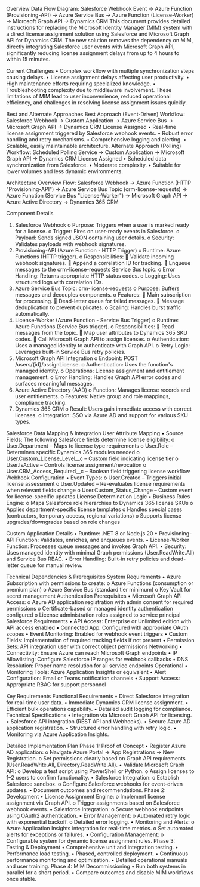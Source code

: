 Overview
Data Flow Diagram:
Salesforce Webhook Event → Azure Function (Provisioning-API) → Azure Service Bus → Azure Function (License-Worker) → Microsoft Graph API → Dynamics CRM
This document provides detailed instructions for replacing the Microsoft Identity Manager (MIM) system with a direct license assignment solution using Salesforce and Microsoft Graph API for Dynamics CRM. The new solution removes the dependency on MIM, directly integrating Salesforce user events with Microsoft Graph API, significantly reducing license assignment delays from up to 4 hours to within 15 minutes.

Current Challenges
•	Complex workflow with multiple synchronization steps causing delays.
•	License assignment delays affecting user productivity.
•	High maintenance efforts requiring specialized knowledge.
•	Troubleshooting complexity due to middleware involvement.
These limitations of MIM lead to user inconvenience, reduced operational efficiency, and challenges in resolving license assignment issues quickly.

Best and Alternate Approaches
Best Approach (Event-Driven)
Workflow: Salesforce Webhook → Custom Application → Azure Service Bus → Microsoft Graph API → Dynamics CRM License Assigned
•	Real-time license assignment triggered by Salesforce webhook events.
•	Robust error handling and retry mechanisms.
•	Comprehensive logging and alerting.
•	Scalable, easily maintainable architecture.
Alternate Approach (Polling)
Workflow: Scheduled Polling Service → Custom Application → Microsoft Graph API → Dynamics CRM License Assigned
•	Scheduled data synchronization from Salesforce.
•	Moderate complexity.
•	Suitable for lower volumes and less dynamic environments.

Architecture Overview
Flow:
Salesforce Webhook → Azure Function (HTTP "Provisioning-API") → Azure Service Bus Topic (crm-license-requests) → Azure Function (Service Bus "License-Worker") → Microsoft Graph API → Azure Active Directory → Dynamics 365 CRM

Component Details
1.	Salesforce Webhook
o	Purpose: Triggers when a user is marked ready for a license.
o	Trigger: Fires on user-ready events in Salesforce.
o	Payload: Sends signed JSON containing user details.
o	Security: Validates payloads with webhook signatures.
2.	Provisioning-API (Azure Function - HTTP Trigger)
o	Runtime: Azure Functions (HTTP trigger).
o	Responsibilities:
	Validate incoming webhook signatures.
	Append a correlation ID for tracking.
	Enqueue messages to the crm-license-requests Service Bus topic.
o	Error Handling: Returns appropriate HTTP status codes.
o	Logging: Uses structured logs with correlation IDs.
3.	Azure Service Bus Topic: crm-license-requests
o	Purpose: Buffers messages and decouples components.
o	Features:
	Main subscription for processing.
	Dead-letter queue for failed messages.
	Message deduplication to prevent duplicates.
o	Scaling: Handles burst traffic automatically.
4.	License-Worker (Azure Function - Service Bus Trigger)
o	Runtime: Azure Functions (Service Bus trigger).
o	Responsibilities:
	Read messages from the topic.
	Map user attributes to Dynamics 365 SKU codes.
	Call Microsoft Graph API to assign licenses.
o	Authentication: Uses a managed identity to authenticate with Graph API.
o	Retry Logic: Leverages built-in Service Bus retry policies.
5.	Microsoft Graph API Integration
o	Endpoint: POST /users/{id}/assignLicense.
o	Authentication: Uses the function's managed identity.
o	Operations: License assignment and entitlement management.
o	Error Handling: Handles Graph API error codes and surfaces meaningful messages.
6.	Azure Active Directory (AAD)
o	Function: Manages license records and user entitlements.
o	Features: Native group and role mappings, compliance tracking.
7.	Dynamics 365 CRM
o	Result: Users gain immediate access with correct licenses.
o	Integration: SSO via Azure AD and support for various SKU types.

Salesforce Data Mapping & Integration
User Attribute Mapping
•	Source Fields: The following Salesforce fields determine license eligibility:
o	User.Department – Maps to license type requirements
o	User.Role – Determines specific Dynamics 365 modules needed
o	User.Custom_License_Level__c – Custom field indicating license tier
o	User.IsActive – Controls license assignment/revocation
o	User.CRM_Access_Required__c – Boolean field triggering license workflow
Webhook Configuration
•	Event Types:
o	User.Created – Triggers initial license assessment
o	User.Updated – Re-evaluates license requirements when relevant fields change
o	User.Custom_Status_Change – Custom event for license-specific updates
License Determination Logic
•	Business Rules Engine:
o	Maps Salesforce role hierarchies to Dynamics 365 license SKUs
o	Applies department-specific license templates
o	Handles special cases (contractors, temporary access, regional variations)
o	Supports license upgrades/downgrades based on role changes

Custom Application Details
•	Runtime: .NET 8 or Node.js 20
•	Provisioning-API Function: Validates, enriches, and enqueues events.
•	License-Worker Function: Processes queue messages and invokes Graph API.
•	Security: Uses managed identity with minimal Graph permissions (User.ReadWrite.All) and Service Bus RBAC.
•	Error Handling: Built-in retry policies and dead-letter queue for manual review.

Technical Dependencies & Prerequisites
System Requirements
•	Azure Subscription with permissions to create:
o	Azure Functions (consumption or premium plan)
o	Azure Service Bus (standard tier minimum)
o	Key Vault for secret management
Authentication Prerequisites
•	Microsoft Graph API Access:
o	Azure AD application registration with admin consent for required permissions
o	Certificate-based or managed identity authentication configured
o	License administration roles assigned to service principal
Salesforce Requirements
•	API Access: Enterprise or Unlimited edition with API access enabled
•	Connected App: Configured with appropriate OAuth scopes
•	Event Monitoring: Enabled for webhook event triggers
•	Custom Fields: Implementation of required tracking fields if not present
•	Permission Sets: API integration user with correct object permissions
Networking
•	Connectivity: Ensure Azure can reach Microsoft Graph endpoints
•	IP Allowlisting: Configure Salesforce IP ranges for webhook callbacks
•	DNS Resolution: Proper name resolution for all service endpoints
Operational
•	Monitoring Tools: Azure Application Insights or equivalent
•	Alert Configuration: Email or Teams notification channels
•	Support Access: Appropriate RBAC for support personnel

Key Requirements
Functional Requirements
•	Direct Salesforce integration for real-time user data.
•	Immediate Dynamics CRM license assignment.
•	Efficient bulk operations capability.
•	Detailed audit logging for compliance.
Technical Specifications
•	Integration via Microsoft Graph API for licensing.
•	Salesforce API integration (REST API and Webhooks).
•	Secure Azure AD application registration.
•	Structured error handling with retry logic.
•	Monitoring via Azure Application Insights.

Detailed Implementation Plan
Phase 1: Proof of Concept
•	Register Azure AD application:
o	Navigate Azure Portal → App Registrations → New Registration.
o	Set permissions clearly based on Graph API requirements (User.ReadWrite.All, Directory.ReadWrite.All).
•	Validate Microsoft Graph API:
o	Develop a test script using PowerShell or Python.
o	Assign licenses to 1–2 users to confirm functionality.
•	Salesforce Integration:
o	Establish Salesforce sandbox.
o	Configure Salesforce webhooks for event-driven updates.
•	Document outcomes and recommendations.
Phase 2: Development
•	License Assignment Engine:
o	Implement license assignment via Graph API.
o	Trigger assignments based on Salesforce webhook events.
•	Salesforce Integration:
o	Secure webhook endpoints using OAuth2 authentication.
•	Error Management:
o	Automated retry logic with exponential backoff.
o	Detailed error logging.
•	Monitoring and Alerts:
o	Azure Application Insights integration for real-time metrics.
o	Set automated alerts for exceptions or failures.
•	Configuration Management:
o	Configurable system for dynamic license assignment rules.
Phase 3: Testing & Deployment
•	Comprehensive unit and integration testing.
•	Performance load testing.
•	Phased, controlled deployment.
•	Continuous performance monitoring and optimization.
•	Detailed operational manuals and user training.
Phase 4: MIM Decommissioning
•	Run both systems in parallel for a short period.
•	Compare outcomes and disable MIM workflows once stable.

